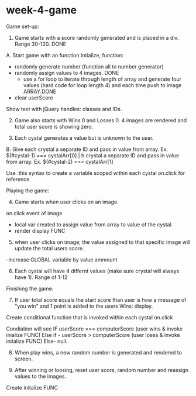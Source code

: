 # week-4-game

Game set-up:
1. Game starts with a score randomly generated and is placed in a div. Range 30-120. DONE

A. Start game with an function Intialize, function:
  - randomly generate number (function all to number generator)
  - randomly assign values to 4 images. DONE
    - use a for loop to iterate through length of array and generate four values (hard code for loop length 4) and each time push to image ARRAY.DONE 
  - clear userScore

  Show text with jQuery handles: classes and IDs. 


2. Game also starts with Wins 0 and Losses 0. 4 images are rendered  and total user score is showing zero.

3. Each cystal generates a value but is unknown to the user.

B. Give each crystal a separate ID and pass in value from array. Ex. $(#cystal-1) === cystalArr[0] | h crystal a separate ID and pass in value from array. Ex. $(#cystal-2) === cystalArr[1]

Use .this syntax to create a variable scoped within each cystal on.click for reference


Playing the game:

4. Game starts when user clicks on an image.

on click event of image
- local var created to assign value from array to value of the cystal.
- render display FUNC


5. when user clicks on image; the value assigned to that specific image will update the total users score.

-increase GLOBAL variable by value ammount

6. Each cystal will have 4 differnt values (make sure crystal will always have 1). Range of 1-12


Finishing the game:

7. If user total score equals the start score than user is how a message of "you win" and 1 point is added to the users Wins: display.

Create conditional function that is invoked within each cystal on.click 

Condiation will see 
IF userScore === computerScore (user wins & invoke inialize FUNC)
Else if - userScore > computerScore (user loses & invoke initalize FUNC)
Else- null.

8. When play wins, a new random number is generated and rendered to screen.

9. After winning or loosing, reset user score, random number and reassign values to the images.

Create initalize FUNC



